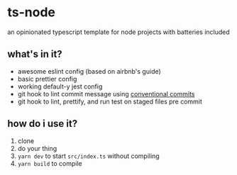 # ts-node

an opinionated typescript template for node projects with batteries included

## what's in it?

- awesome eslint config (based on airbnb's guide)
- basic prettier config
- working default-y jest config
- git hook to lint commit message using [conventional commits](https://www.conventionalcommits.org/en/v1.0.0/#summary)
- git hook to lint, prettify, and run test on staged files pre commit

## how do i use it?

1. clone
2. do your thing
3. `yarn dev` to start `src/index.ts` without compiling
4. `yarn build` to compile
